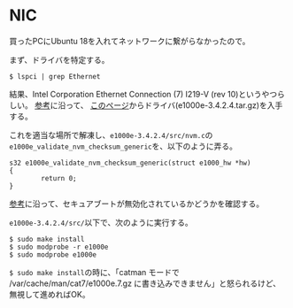 # NIC

買ったPCにUbuntu 18を入れてネットワークに繋がらなかったので。

まず、ドライバを特定する。

```
$ lspci | grep Ethernet
```

結果、Intel Corporation Ethernet Connection (7) I219-V (rev 10)というやつらしい。
[参考](https://qiita.com/nitomath/items/40e5ee62a1c3c9dca78c)に沿って、
[このページ](https://downloadcenter.intel.com/download/15817)からドライバ(e1000e-3.4.2.4.tar.gz)を入手する。

これを適当な場所で解凍し、`e1000e-3.4.2.4/src/nvm.c`の`e1000e_validate_nvm_checksum_generic`を、以下のように弄る。

```
s32 e1000e_validate_nvm_checksum_generic(struct e1000_hw *hw)
{
        return 0;
}
```

[参考](https://qiita.com/nitomath/items/40e5ee62a1c3c9dca78c)に沿って、セキュアブートが無効化されているかどうかを確認する。

`e1000e-3.4.2.4/src/`以下で、次のように実行する。

```
$ sudo make install
$ sudo modprobe -r e1000e
$ sudo modprobe e1000e
```

`$ sudo make install`の時に、「catman モードで /var/cache/man/cat7/e1000e.7.gz に書き込みできません」と怒られるけど、無視して進めればOK。
